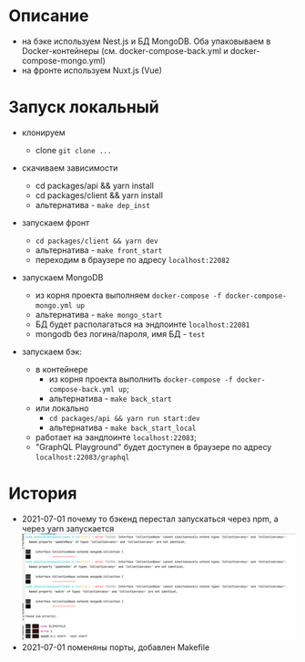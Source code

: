 
# Описание
* на бэке используем Nest.js и БД MongoDB. Оба упаковываем в Docker-контейнеры (см. docker-compose-back.yml и docker-compose-mongo.yml)
* на фронте используем Nuxt.js (Vue)

# Запуск локальный
* клонируем
  * clone `git clone ...`
  
* скачиваем зависимости
  * cd packages/api && yarn install
  * cd packages/client && yarn install
  * альтернатива - `make dep_inst`

* запускаем фронт
    * `cd packages/client && yarn dev`
    * альтернатива - `make front_start`
    * переходим в браузере по адресу `localhost:22082`
  
* запускаем MongoDB
  * из корня проекта выполняем `docker-compose -f docker-compose-mongo.yml up`
  * альтернатива - `make mongo_start`
  * БД будет располагаться на эндпоинте `localhost:22081`
  * mongodb без логина/пароля, имя БД - `test`
  
* запускаем бэк:
    * в контейнере
      * из корня проекта выполнить `docker-compose -f docker-compose-back.yml up`; 
      * альтернатива - `make back_start`
    * или локально
      * `cd packages/api && yarn run start:dev`
      * альтернатива - `make back_start_local`
    * работает на эандпоинте `localhost:22083`; 
    * "GraphQL Playground" будет доступен в браузере по адресу `localhost:22083/graphql`

# История
* 2021-07-01 почему то бэкенд перестал запускаться через npm, а через yarn запускается
![img.png](img.png)
* 2021-07-01 поменяны порты, добавлен Makefile
